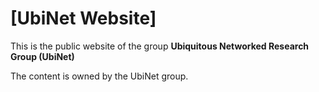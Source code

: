 # [UbiNet Website]

This is the public website of the group **Ubiquitous Networked Research Group (UbiNet)**

The content is owned by the UbiNet group. 
